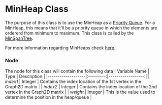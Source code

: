 # MinHeap Class

The purpose of this class is to use the MinHeap as a [Priority Queue](https://www.programiz.com/dsa/priority-queue). For a MinHeap, this means that it'll be a priority queue in which the elements are ordererd from minimum to maximum.
This class is called by the [MinSpanTree](MinSpanTree).

For more information regarding MinHeaps check [here](https://www.geeksforgeeks.org/binary-heap/).

### Node
The node for this class will contain the following data
|   Variable Name   |   Type    |   Description     |
|-------------------|:---------:|------------------:|
|   *index1*        |   Integer |   Contains the index location of the 1st vertex in the Graph2D matrix |
|   *index2*        |   Integer |   Contains the index location of the 2nd vertex in the Graph2D matrix |
|   *weight*        |   Integer |   This is the value used to determine the position in the heap/queue  |
